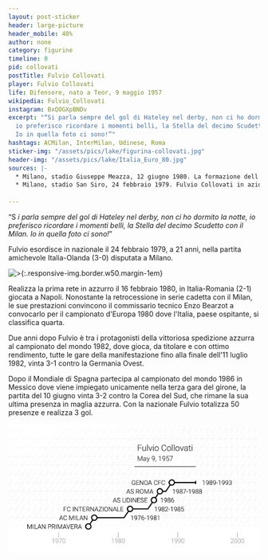 ```yaml
---
layout: post-sticker
header: large-picture
header_mobile: 40%
author: none
category: figurine
timeline: 0
pid: collovati
postTitle: Fulvio Collovati
player: Fulvio Collovati
life: Difensore, nato a Teor, 9 maggio 1957
wikipedia: Fulvio_Collovati
instagram: BxQOGXpBNDv
excerpt: "“Si parla sempre del gol di Hateley nel derby, non ci ho dormito la notte,
  io preferisco ricordare i momenti belli, la Stella del decimo Scudetto con il Milan.
  Io in quella foto ci sono!”"
hashtags: ACMilan, InterMilan, Udinese, Roma
sticker-img: "/assets/pics/lake/figurina-collovati.jpg"
header-img: "/assets/pics/lake/Italia_Euro_80.jpg"
sources: |-
  * Milano, stadio Giuseppe Meazza, 12 giugno 1980. La formazione dell'Italia scesa in campo nella sfida contro la Spagna (0-0) valevole per la fase a gironi del campionato d'Europa 1980. Da sinistra, in piedi: F. Causio, D. Zoff (capitano), F. Collovati, G. Scirea, R. Bettega, C. Gentile; accosciati: F. Graziani, A. Cabrini, G. Oriali, G. Antognoni, M. Tardelli. - [via Wikipedia](https://it.wikipedia.org/wiki/File:Italia,_Euro_%2780.jpg)
  * Milano, stadio San Siro, 24 febbraio 1979. Fulvio Collovati in azione nel corso dell'amichevole tra Italia e Paesi Bassi (3-0). - [via Wikipedia](https://it.wikipedia.org/wiki/File:Italia_vs_Paesi_Bassi_(Milano,_1979)_-_Fulvio_Collovati.jpg)

---
```

“S _i parla sempre del gol di Hateley nel derby, non ci ho dormito la notte, io preferisco ricordare i momenti belli, la Stella del decimo Scudetto con il Milan. Io in quella foto ci sono!_”

Fulvio esordisce in nazionale il 24 febbraio 1979, a 21 anni, nella partita amichevole Italia-Olanda (3-0) disputata a Milano.

![>](https://upload.wikimedia.org/wikipedia/it/thumb/c/cd/Italia_vs_Paesi_Bassi_%28Milano%2C_1979%29_-_Fulvio_Collovati.jpg/448px-Italia_vs_Paesi_Bassi_%28Milano%2C_1979%29_-_Fulvio_Collovati.jpg "Fulvio Collovati"){:.responsive-img.border.w50.margin-1em}

Realizza la prima rete in azzurro il 16 febbraio 1980, in Italia-Romania (2-1) giocata a Napoli. Nonostante la retrocessione in serie cadetta con il Milan, le sue prestazioni convincono il commissario tecnico Enzo Bearzot a convocarlo per il campionato d'Europa 1980 dove l'Italia, paese ospitante, si classifica quarta.

Due anni dopo Fulvio è tra i protagonisti della vittoriosa spedizione azzurra al campionato del mondo 1982, dove gioca, da titolare e con ottimo rendimento, tutte le gare della manifestazione fino alla finale dell'11 luglio 1982, vinta 3-1 contro la Germania Ovest.

Dopo il Mondiale di Spagna partecipa al campionato del mondo 1986 in Messico dove viene impiegato unicamente nella terza gara del girone, la partita del 10 giugno vinta 3-2 contro la Corea del Sud, che rimane la sua ultima presenza in maglia azzurra. Con la nazionale Fulvio totalizza 50 presenze e realizza 3 gol.

![](/assets/pics/lake/carriera-collovati.png)